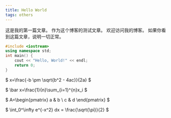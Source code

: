```yaml
---
title: Hello World
tags: others
---
```


这是我的第一篇文章。
作为这个博客的测试文章。
欢迎访问我的博客。
如果你看到这篇文章，说明一切正常。
 
``` cpp
#include <iostream>
using namespace std;
int main() {
    cout << "Hello, World!" << endl;
    return 0;
}
```

$
x=\frac{-b \pm \sqrt{b^2 - 4ac}}{2a}
$

$
\bar x=\frac{1}{n}\sum_{i=1}^{n}x_i
$

$
A=\begin{pmatrix}
a & b \\
c & d
\end{pmatrix}
$

$
\int_0^\infty e^{-x^2} dx = \frac{\sqrt{\pi}}{2}
$

